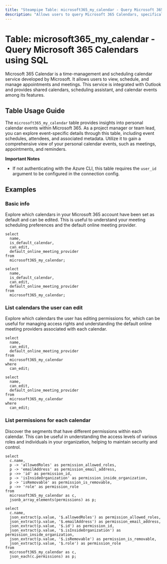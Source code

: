 ```yaml
---
title: "Steampipe Table: microsoft365_my_calendar - Query Microsoft 365 Calendars using SQL"
description: "Allows users to query Microsoft 365 Calendars, specifically providing details about user's personal calendar events."
---
```


# Table: microsoft365_my_calendar - Query Microsoft 365 Calendars using SQL

Microsoft 365 Calendar is a time-management and scheduling calendar service developed by Microsoft. It allows users to view, schedule, and manage appointments and meetings. This service is integrated with Outlook and provides shared calendars, scheduling assistant, and calendar events among its features.

## Table Usage Guide

The `microsoft365_my_calendar` table provides insights into personal calendar events within Microsoft 365. As a project manager or team lead, you can explore event-specific details through this table, including event schedules, attendees, and associated metadata. Utilize it to gain a comprehensive view of your personal calendar events, such as meetings, appointments, and reminders.

**Important Notes**
- If not authenticating with the Azure CLI, this table requires the `user_id` argument to be configured in the connection config.

## Examples

### Basic info
Explore which calendars in your Microsoft 365 account have been set as default and can be edited. This is useful to understand your meeting scheduling preferences and the default online meeting provider.

```sql+postgres
select
  name,
  is_default_calendar,
  can_edit,
  default_online_meeting_provider
from
  microsoft365_my_calendar;
```

```sql+sqlite
select
  name,
  is_default_calendar,
  can_edit,
  default_online_meeting_provider
from
  microsoft365_my_calendar;
```

### List calendars the user can edit
Explore which calendars the user has editing permissions for, which can be useful for managing access rights and understanding the default online meeting providers associated with each calendar.

```sql+postgres
select
  name,
  can_edit,
  default_online_meeting_provider
from
  microsoft365_my_calendar
where
  can_edit;
```

```sql+sqlite
select
  name,
  can_edit,
  default_online_meeting_provider
from
  microsoft365_my_calendar
where
  can_edit;
```

### List permissions for each calendar
Discover the segments that have different permissions within each calendar. This can be useful in understanding the access levels of various roles and individuals in your organization, helping to maintain security and control.

```sql+postgres
select
  c.name,
  p -> 'allowedRoles' as permission_allowed_roles,
  p -> 'emailAddress' as permission_email_address,
  p ->> 'id' as permission_id,
  p -> 'isInsideOrganization' as permission_inside_organization,
  p -> 'isRemovable' as permission_is_removable,
  p ->> 'role' as permission_role
from
  microsoft365_my_calendar as c,
  jsonb_array_elements(permissions) as p;
```

```sql+sqlite
select
  c.name,
  json_extract(p.value, '$.allowedRoles') as permission_allowed_roles,
  json_extract(p.value, '$.emailAddress') as permission_email_address,
  json_extract(p.value, '$.id') as permission_id,
  json_extract(p.value, '$.isInsideOrganization') as permission_inside_organization,
  json_extract(p.value, '$.isRemovable') as permission_is_removable,
  json_extract(p.value, '$.role') as permission_role
from
  microsoft365_my_calendar as c,
  json_each(c.permissions) as p;
```